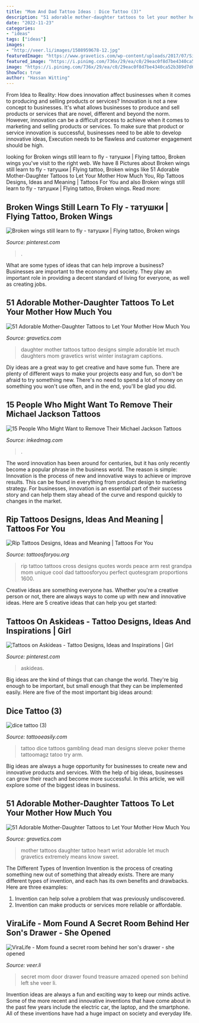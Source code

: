 ```yaml
---
title: "Mom And Dad Tattoo Ideas : Dice Tattoo (3)"
description: "51 adorable mother-daughter tattoos to let your mother how much you"
date: "2022-11-23"
categories:
- "ideas"
tags: ["ideas"]
images:
- "http://veer.li/images/1508959678-12.jpg"
featuredImage: "https://www.gravetics.com/wp-content/uploads/2017/07/Simple-Mother-And-Daughter-Black-Tattoo.jpg"
featured_image: "https://i.pinimg.com/736x/29/ea/c0/29eac0f8d7be4340ca52b389d7d62d39.jpg"
image: "https://i.pinimg.com/736x/29/ea/c0/29eac0f8d7be4340ca52b389d7d62d39.jpg"
ShowToc: true
author: "Hassan Witting"
---
```



From Idea to Reality: How does innovation affect businesses when it comes to producing and selling products or services?
Innovation is not a new concept to businesses. It's what allows businesses to produce and sell products or services that are novel, different and beyond the norm. However, innovation can be a difficult process to achieve when it comes to marketing and selling products or services. To make sure that product or service innovation is successful, businesses need to be able to develop innovative ideas, Execution needs to be flawless and customer engagement should be high.

	

		
looking for Broken wings still learn to fly - татушки | Flying tattoo, Broken wings you've visit to the right web. We have 8 Pictures about Broken wings still learn to fly - татушки | Flying tattoo, Broken wings like 51 Adorable Mother-Daughter Tattoos to Let Your Mother How Much You, Rip Tattoos Designs, Ideas and Meaning | Tattoos For You and also Broken wings still learn to fly - татушки | Flying tattoo, Broken wings. Read more:
		
    
## Broken Wings Still Learn To Fly - татушки | Flying Tattoo, Broken Wings

<img loading=lazy src="https://i.pinimg.com/736x/29/ea/c0/29eac0f8d7be4340ca52b389d7d62d39.jpg" onerror="this.onerror=null;this.src='https://tse2.mm.bing.net/th?id=OIP.-W6vRpYBiQZSgMUaqkZpAQHaNK&amp;pid=15.1';" alt="Broken wings still learn to fly - татушки | Flying tattoo, Broken wings">

_Source: pinterest.com_

>. 

	

What are some types of ideas that can help improve a business?
Businesses are important to the economy and society. They play an important role in providing a decent standard of living for everyone, as well as creating jobs.

    
## 51 Adorable Mother-Daughter Tattoos To Let Your Mother How Much You

<img loading=lazy src="https://www.gravetics.com/wp-content/uploads/2017/07/Simple-Mother-And-Daughter-Black-Tattoo.jpg" onerror="this.onerror=null;this.src='https://tse3.mm.bing.net/th?id=OIP.DC95KnE07jtS1i3ySFDF_wHaNK&amp;pid=15.1';" alt="51 Adorable Mother-Daughter Tattoos to Let Your Mother How Much You">

_Source: gravetics.com_

>daughter mother tattoos tattoo designs simple adorable let much daughters mom gravetics wrist winter instagram captions. 

	

Diy ideas are a great way to get creative and have some fun. There are plenty of different ways to make your projects easy and fun, so don't be afraid to try something new. There's no need to spend a lot of money on something you won't use often, and in the end, you'll be glad you did.

    
## 15 People Who Might Want To Remove Their Michael Jackson Tattoos

<img loading=lazy src="https://www.inkedmag.com/.image/c_limit%2Ccs_srgb%2Cfl_progressive%2Cq_auto:good%2Cw_700/MTYyNDg0ODAzNDY2MTc2MTY2/4272ee570d6977803adc1648d21c02d2.jpg" onerror="this.onerror=null;this.src='https://tse2.mm.bing.net/th?id=OIP.mSwhmRiH2vvjW6HpL0e46AHaJ3&amp;pid=15.1';" alt="15 People Who Might Want to Remove Their Michael Jackson Tattoos">

_Source: inkedmag.com_

>. 

	

The word innovation has been around for centuries, but it has only recently become a popular phrase in the business world. The reason is simple: Innovation is the process of new and innovative ways to achieve or improve results. This can be found in everything from product design to marketing strategy. For businesses, innovation is an essential part of their success story and can help them stay ahead of the curve and respond quickly to changes in the market.

    
## Rip Tattoos Designs, Ideas And Meaning | Tattoos For You

<img loading=lazy src="http://www.tattoosforyou.org/wp-content/uploads/2013/10/Rip-Tattoo-Quotes.jpg" onerror="this.onerror=null;this.src='https://tse2.mm.bing.net/th?id=OIP.wth7alAFron6XL62zxOLqAHaJ4&amp;pid=15.1';" alt="Rip Tattoos Designs, Ideas and Meaning | Tattoos For You">

_Source: tattoosforyou.org_

>rip tattoo tattoos cross designs quotes words peace arm rest grandpa mom unique cool dad tattoosforyou perfect quotesgram proportions 1600. 

	

Creative ideas are something everyone has. Whether you're a creative person or not, there are always ways to come up with new and innovative ideas. Here are 5 creative ideas that can help you get started: 

    
## Tattoos On Askideas - Tattoo Designs, Ideas And Inspirations | Girl

<img loading=lazy src="https://i.pinimg.com/736x/56/1b/47/561b473f9f9f746e36ea691be9475750.jpg" onerror="this.onerror=null;this.src='https://tse4.mm.bing.net/th?id=OIP.fWXFnq-uwUbVeHGti5iv1AHaJ4&amp;pid=15.1';" alt="Tattoos on Askideas - Tattoo Designs, Ideas and Inspirations | Girl">

_Source: pinterest.com_

>askideas. 

	

Big ideas are the kind of things that can change the world. They're big enough to be important, but small enough that they can be implemented easily. Here are five of the most important big ideas around: 

    
## Dice Tattoo (3)

<img loading=lazy src="http://www.tattooeasily.com/wp-content/uploads/2013/06/dice-tattoo-3.jpg" onerror="this.onerror=null;this.src='https://tse2.mm.bing.net/th?id=OIP.9Uu-OheRP5x2Tt1QA_FT3gHaJ4&amp;pid=15.1';" alt="dice tattoo (3)">

_Source: tattooeasily.com_

>tattoo dice tattoos gambling dead man designs sleeve poker theme tattoomagz tatoo try arm. 

	

Big ideas are always a huge opportunity for businesses to create new and innovative products and services. With the help of big ideas, businesses can grow their reach and become more successful. In this article, we will explore some of the biggest ideas in business.

    
## 51 Adorable Mother-Daughter Tattoos To Let Your Mother How Much You

<img loading=lazy src="https://www.gravetics.com/wp-content/uploads/2017/07/Amazing-Heart-Shape-Tattoo-On-Wrist.jpg" onerror="this.onerror=null;this.src='https://tse3.mm.bing.net/th?id=OIP.ktnEZtN8WFeGodYg_NNaSAHaLh&amp;pid=15.1';" alt="51 Adorable Mother-Daughter Tattoos to Let Your Mother How Much You">

_Source: gravetics.com_

>mother tattoos daughter tattoo heart wrist adorable let much gravetics extremely means know sweet. 

	

The Different Types of Invention
Invention is the process of creating something new out of something that already exists. There are many different types of invention, and each has its own benefits and drawbacks. Here are three examples: 
1. Invention can help solve a problem that was previously undiscovered. 
2. Invention can make products or services more reliable or affordable. 

    
## ViraLife - Mom Found A Secret Room Behind Her Son&#039;s Drawer - She Opened

<img loading=lazy src="http://veer.li/images/1508959678-12.jpg" onerror="this.onerror=null;this.src='https://tse3.mm.bing.net/th?id=OIP.lKD6FTOTTjQwVXCKIOEiuQHaLG&amp;pid=15.1';" alt="ViraLife - Mom found a secret room behind her son&#039;s drawer - she opened">

_Source: veer.li_

>secret mom door drawer found treasure amazed opened son behind left she veer li. 

	

Invention ideas are always a fun and exciting way to keep our minds active. Some of the more recent and innovative inventions that have come about in the past few years include the electric car, the laptop, and the smartphone. All of these inventions have had a huge impact on society and everyday life.


